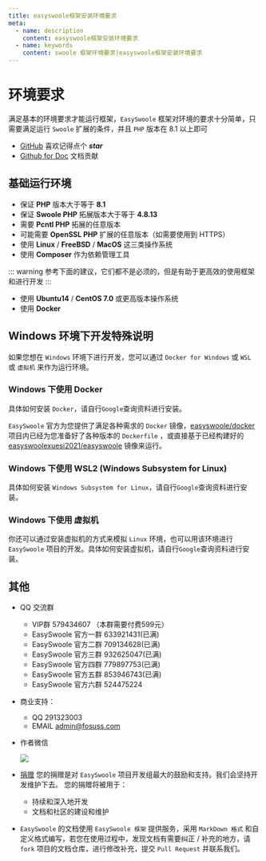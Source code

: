 ```yaml
---
title: easyswoole框架安装环境要求
meta:
  - name: description
    content: easyswoole框架安装环境要求
  - name: keywords
    content: swoole 框架环境要求|easyswoole框架安装环境要求
---
```


# 环境要求

满足基本的环境要求才能运行框架，`EasySwoole` 框架对环境的要求十分简单，只需要满足运行 `Swoole` 扩展的条件，并且 `PHP` 版本在 8.1 以上即可

- [GitHub](https://github.com/easy-swoole/easyswoole)  喜欢记得点个 ***star***
- [Github for Doc](https://github.com/easy-swoole/doc-3.7) 文档贡献

## 基础运行环境
- 保证 **PHP** 版本大于等于 **8.1**
- 保证 **Swoole PHP** 拓展版本大于等于 **4.8.13**
- 需要 **Pcntl PHP** 拓展的任意版本 
- 可能需要 **OpenSSL PHP** 扩展的任意版本（如需要使用到 HTTPS）
- 使用 **Linux** / **FreeBSD** / **MacOS** 这三类操作系统
- 使用 **Composer** 作为依赖管理工具

::: warning 
 参考下面的建议，它们都不是必须的，但是有助于更高效的使用框架和进行开发
:::

- 使用 **Ubuntu14** / **CentOS 7.0** 或更高版本操作系统
- 使用 **Docker** 

## Windows 环境下开发特殊说明

如果您想在 `Windows` 环境下进行开发，您可以通过 `Docker for Windows` 或 `WSL` 或 `虚拟机` 来作为运行环境。

### Windows 下使用 Docker 

具体如何安装 `Docker`，请自行`Google`查询资料进行安装。

`EasySwoole` 官方为您提供了满足各种需求的 `Docker` 镜像，[easyswoole/docker](https://github.com/XueSiLf/easyswoole-docker) 项目内已经为您准备好了各种版本的 `Dockerfile` ，或直接基于已经构建好的 [easyswoolexuesi2021/easyswoole](https://hub.docker.com/r/easyswoolexuesi2021/easyswoole) 镜像来运行。

### Windows 下使用 WSL2 (Windows Subsystem for Linux)

具体如何安装 `Windows Subsystem for Linux`，请自行`Google`查询资料进行安装。

### Windows 下使用 虚拟机

你还可以通过安装虚拟机的方式来模拟 `Linux` 环境，也可以用该环境进行 `EasySwoole` 项目的开发。具体如何安装虚拟机，请自行`Google`查询资料进行安装。

## 其他

- QQ 交流群
    - VIP群 579434607 （本群需要付费599元）
    - EasySwoole 官方一群 633921431(已满)
    - EasySwoole 官方二群 709134628(已满)
    - EasySwoole 官方三群 932625047(已满)
    - EasySwoole 官方四群 779897753(已满)
    - EasySwoole 官方五群 853946743(已满)
    - EasySwoole 官方六群 524475224
    
- 商业支持：
    - QQ 291323003
    - EMAIL admin@fosuss.com
        
- 作者微信

    ![](/Images/authWx.png)

- [捐赠](/Preface/donate.md) 您的捐赠是对 `EasySwoole` 项目开发组最大的鼓励和支持。我们会坚持开发维护下去。 您的捐赠将被用于：
  - 持续和深入地开发
  - 文档和社区的建设和维护

- `EasySwoole` 的文档使用 `EasySwoole 框架` 提供服务，采用 `MarkDown 格式` 和自定义格式编写，若您在使用过程中，发现文档有需要纠正 / 补充的地方，请 `fork` 项目的文档仓库，进行修改补充，提交 `Pull Request` 并联系我们。
